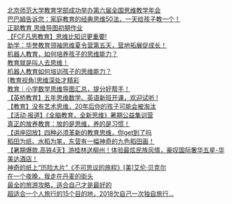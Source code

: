   
[北京师范大学教育学部成功举办第六届全国思维教学年会](http://www.dianyue.me/archives/735/jpjizb54umt8ydu0/)  
[巴巴姆告诉您：家庭教育的经典思维50法，一天给孩子教一个！](http://www.dianyue.me/archives/568/xwj90xkgtyiaccha/)  
[正聪教育  思维导图初期作业](http://www.dianyue.me/archives/382/4niyb1zdf621h6gp/)  
[【FCF凡思教育】思维比知识更重要!](http://www.dianyue.me/archives/517/3wnh45cu51je0wql/)  
[助学：华誉教育领袖思维夏令营第五天，营地拓展促成长！](http://www.dianyue.me/archives/765/5xaie58xtwrpzz9o/)  
[机器人教育，如何培养孩子的思维能力？](http://www.dianyue.me/archives/300/pajs8nx9j0r5u5ef/)  
[教育就是叫人去思维！](http://www.dianyue.me/archives/334/fpevyxxdox74s3tu/)  
[机器人教育如何培训孩子的思维能力？](http://www.dianyue.me/archives/364/2qktmima988x23rh/)  
[[教育视角]思维深处才精彩](http://www.dianyue.me/archives/269/d3be9f6ezlw04le4/)  
[教育｜小学数学思维导图汇总，提分好帮手！](http://www.dianyue.me/archives/523/bqdvciyiwsfje2sb/)  
[【英桥教育】五年思维数学、英语新班开课，欢迎试听 !](http://www.dianyue.me/archives/159/lvz05u3qls0l0lf6/)  
[【教育】没有艺术思维，20年后你的孩子可能会被淘汰](http://www.dianyue.me/archives/829/1stg73kxj0s7d7se/)  
[【活动·报道】《全脑教育，全新思维》暑期公益集训营](http://www.dianyue.me/archives/066/irk2do2mkz70q121/)  
[真正的放养教育：放的是思维，养的是习惯！](http://www.dianyue.me/archives/262/kyo35vjti52pinhn/)  
[【讲座回放】四种必须革新的教育思维，你get到了吗](http://www.dianyue.me/archives/335/uorozhk50sz3zz0m/)  
[稻田为纸、水稻为笔，东营有一幅神奇的九色稻田画！](http://www.dianyue.me/archives/160/dha52pwli2cyi5jl/)  
[【暑期爆款.高铁4天】游桂林送柳州！体验最炫民族风情，豪叹国际奢华五星-华美达酒店！](http://www.dianyue.me/archives/725/ynnb0gcrglru6sw0/)  
[神奇的纸上“历险大片”《不可思议的旅程》[美]艾伦·贝克尔](http://www.dianyue.me/archives/766/mixu9tdys5dsqi54/)  
[在一个夜晚，我走在丹麦的街头](http://www.dianyue.me/archives/279/snl95c6l6i41a1sx/)  
[最全的旅游攻略，适合自己才是最好的](http://www.dianyue.me/archives/783/lnwdfuzdjd7zlmrp/)  
[超适合一个人旅行的15个目的地，2018欠自己一次独自旅行...](http://www.dianyue.me/archives/129/dk3mltf9ywclw0av/)